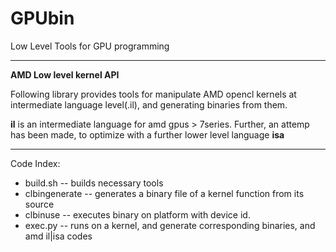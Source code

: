 GPUbin
======

Low Level Tools for GPU programming

---
__AMD Low level kernel API__ 

Following library provides tools for manipulate AMD opencl kernels at intermediate language level(.il), and generating binaries from them. 

**il** is an intermediate language for amd gpus > 7series. Further, an attemp has been made, to optimize with a further lower level language **isa**

---
Code Index:
* build.sh      -- builds necessary tools 
* clbingenerate -- generates a binary file of a kernel function from its source
* clbinuse      -- executes binary on platform  with device id.
* exec.py       -- runs on a kernel, and generate corresponding binaries, and amd il|isa codes

